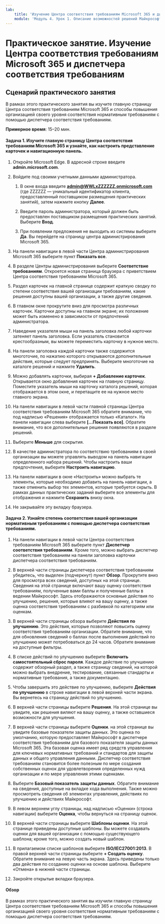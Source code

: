 ```yaml
---
lab:
    title: 'Изучение Центра соответствия требованиям Microsoft 365 и диспетчера соответствия требованиям'
    module: 'Модуль 4. Урок 1. Описание возможностей решений Майкрософт по соответствию требованиям: описание возможностей по управлению соответствием требованиям в Майкрософт'
---
```



# Практическое занятие. Изучение Центра соответствия требованиям Microsoft 365 и диспетчера соответствия требованиям

## Сценарий практического занятия
В рамках этого практического занятия вы изучите главную страницу Центра соответствия требованиям Microsoft 365 и способы повышения организацией своего уровня соответствия нормативным требованиям с помощью диспетчера соответствия требованиям.


**Примерное время**: 15–20 мин.

#### Задача 1. Изучите главную страницу Центра соответствия требованиям Microsoft 365 и узнайте, как настроить представление карточек и навигационную панель.

1.	Откройте Microsoft Edge. В адресной строке введите **admin.microsoft.com**.

1. Войдите под своими учетными данными администратора.
    1. В окне входа введите **admin@WWLxZZZZZZ.onmicrosoft.com** (где ZZZZZZ — уникальный идентификатор клиента, предоставленный поставщиком размещения практических занятий), затем нажмите кнопку **Далее**.
    
    1. Введите пароль администратора, который должен быть предоставлен поставщиком размещения практических занятий. Выберите **Вход**.
    1. При появлении предложения не выходить из системы выберите **Да**. Вы перейдете на страницу центра администрирования Microsoft 365.

1. На панели навигации в левой части Центра администрирования Microsoft 365 выберите пункт **Показать все**.

1. В разделе Центры администрирования выберите **Соответствие требованиям**.  Откроется новая страница браузера с приветствием Центра соответствия требованиям Microsoft 365.  
1. Раздел карточек на главной странице содержит краткую сводку по степени соответствия вашей организации требованиям, какие решения доступны вашей организации, а также другие сведения.
1. В главном окне прокрутите вниз для просмотра различных карточек. Карточки доступны на главном экране; их положение может быть изменено в зависимости от предпочтений администратора.  
1. Наведение указателя мыши на панель заголовка любой карточки затеняет панель заголовка.  Если указатель становится крестообразным, вы можете переместить карточку в нужное место.
1. На панели заголовка каждой карточки также содержится многоточие, по нажатию которого открываются дополнительные действия, которые следует предпринять.  Выберите многоточие на каталоге решений и нажмите **Удалить**.
1. Можно добавлять карточки, выбирая **+ Добавление карточек**.  Открывается окно добавления карточек на главную страницу.  Поместите указатель мыши на карточку каталога решений, которая отображается в этом окне, и перетащите ее на нужное место главного экрана.
1. На панели навигации в левой части главной страницы Центра соответствия требованиям Microsoft 365 обратите внимание, что под надписью «Решения» отображается только «Каталог».  На панели навигации слева выберите **[...Показать все]**.  Обратите внимание, что все дополнительные решения появляются в разделе решений.  
1. Выберите **Меньше** для сокрытия.
1. В качестве администратора по соответствию требованиям в своей организации вы можете управлять выводом на панель навигации определенного набора решений. Чтобы настроить ваши предпочтения, выберите **Настроить навигацию**.  
1. На панели навигации в окне «Настроить» можно выбрать те элементы, которые необходимо добавить на панель навигации, а также отменить выбор тех элементов, которые требуется скрыть. В рамках данных практических заданий выберите все элементы для отображения и нажмите **Сохранить** внизу окна.  
1. Не закрывайте эту вкладку браузера.

#### Задача 2. Узнайте степень соответствия вашей организации нормативным требованиям с помощью диспетчера соответствия требованиям.

1. На панели навигации в левой части Центра соответствия требованиям Microsoft 365 выберите пункт **Диспетчер соответствия требованиям**.  Кроме того, можно выбрать диспетчер соответствия требованиям на панели заголовка карточки диспетчера соответствия требованиям.

1. В верхней части страницы диспетчера соответствия требованиям убедитесь, что выделен (подчеркнут) пункт **Обзор**. Прокрутите вниз для просмотра всех сведений, доступных на этой странице.  Сведения на этой странице включают вашу оценку соответствия требованиям, полученные вами баллы и полученные баллы в ведении Майкрософт.   Здесь отображаются основные действия по улучшению, решения, которые влияют на вашу оценку, а также оценка соответствия требованиям с разбивкой по категориям или оценкам.

1. В верхней части страницы обзора выберите **Действия по улучшению**.  Это действия, которые позволяют повысить оценку соответствия требованиям организации. Обратите внимание, что для обновления сведений о баллах после выполнения действий по улучшению может потребоваться до 24 часов.  Обратите внимание на доступные фильтры.

1. В списке действий по улучшению выберите **Включить самостоятельный сброс пароля**.  Каждое действие по улучшению содержит обзорный раздел, а также страницу сведений, на которой можно выбрать внедрение, тестирование, связанные стандарты и нормативные требования, а также документацию.

1. Чтобы завершить это действие по улучшению, выберите **Действия по улучшению** в строке навигации в левой верхней части экрана.  Вы вернетесь на страницу действий по улучшению.

1. В верхней части страницы выберите **Решения**. На этой странице вы увидите, как решения виляют на вашу оценку, а также оставшиеся возможности для улучшения.

1. В верхней части страницы выберите **Оценки**. на этой странице вы увидите базовые показатели защиты данных.  Это оценка по умолчанию, которую предоставляет Майкрософт в диспетчере соответствия требованиям для базового показателя защиты данных Microsoft 365.  Эта базовая оценка имеет ряд средств управления для ключевых нормативных требований и стандартов для защиты данных и общего управления данными. Диспетчер соответствия требованиям становится более полезным по мере создания собственных оценок для удовлетворения определенных нужд организации и по мере управления этими оценками.

1. Выберите **Базовый показатель защиты данных**.  Обратите внимание на сведения, доступные на вкладке хода выполнения.  Также можно просмотреть сведения об элементах управления, действиях по улучшению и действиях Майкрософт.  

1. В левом верхнем углу страницы, над надписью «Оценки» (строка навигации) выберите **Оценка**, чтобы вернуться на страницу оценок.  

1. В верхней части страницы выберите **Шаблоны оценки**.  На этой странице приведены доступные шаблоны. Вы можете создавать оценки для вашей организации с помощью существующего шаблона; кроме того, можно создать новый шаблон.
 
1. В прилагаемом списке шаблонов выберите **ISO/IEC27001:2013**. В правой верхней части страницы выберите **+ Создать оценку**.  Обратите внимание на левую часть экрана. Здесь приведены только два действия по созданию оценки на основе шаблона.  Выберите «Отмена» в нижней части страницы.

1. Закройте открытые вкладки браузера.


#### Обзор
В рамках этого практического занятия вы изучили главную страницу Центра соответствия требованиям Microsoft 365 и способы повышения организацией своего уровня соответствия нормативным требованиям с помощью диспетчера соответствия требованиям.
